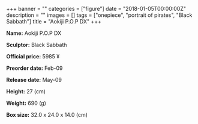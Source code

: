 +++
banner = ""
categories = ["figure"]
date = "2018-01-05T00:00:00Z"
description = ""
images = []
tags = ["onepiece", "portrait of pirates", "Black Sabbath"]
title = "Aokiji P.O.P DX"
+++

**Name:** Aokiji P.O.P DX

**Sculptor:** Black Sabbath

**Official price:** 5985 ¥

**Preorder date:** Feb-09

**Release date:** May-09

**Height:** 27 (cm)

**Weight:** 690 (g)

**Box size:** 32.0 x 24.0 x 14.0 (cm)

